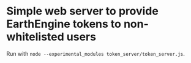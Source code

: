 # Simple web server to provide EarthEngine tokens to non-whitelisted users

Run with `node --experimental_modules token_server/token_server.js`.

